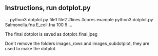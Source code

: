 ## Instructions, run dotplot.py
...
python3 dotplot.py file1 file2 #lines #cores
example
python3 dotplot.py Salmonella.fna E_coli.fna 100 5
...

The final dotplot is saved as dotplot_final.jpeg

Don't remove the folders images_rows and images_subdotplot, they are used to make the dotplot.